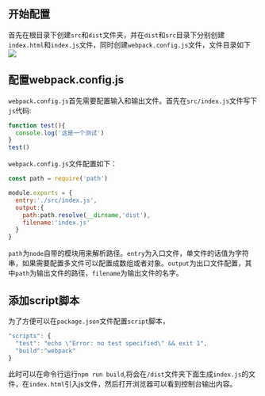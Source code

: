 ## 开始配置

首先在根目录下创建`src`和`dist`文件夹，并在`dist`和`src`目录下分别创建`index.html`和`index.js`文件，同时创建`webpack.config.js`文件，文件目录如下
![](images/list.png)

## 配置webpack.config.js

`webpack.config.js`首先需要配置输入和输出文件。首先在`src/index.js`文件写下`js`代码:
```javascript
function test(){
  console.log('这是一个测试')
}
test()
```
`webpack.config.js`文件配置如下：
```javascript
const path = require('path')

module.exports = {
  entry:'./src/index.js',
  output:{
    path:path.resolve(__dirname,'dist'),
    filename:'index.js'
  }
}
```
`path`为`node`自带的模块用来解析路径。`entry`为入口文件，单文件的话值为字符串，如果需要配置多文件可以配置成数组或者对象。`output`为出口文件配置，其中`path`为输出文件的路径，`filename`为输出文件的名字。

## 添加script脚本

为了方便可以在`package.json`文件配置`script`脚本，
```javascript
"scripts": {
  "test": "echo \"Error: no test specified\" && exit 1",
  "build":"webpack"
}
```
此时可以在命令行运行`npm run build`,将会在`/dist`文件夹下面生成`index.js`的文件，在`index.html`引入js文件，然后打开浏览器可以看到控制台输出内容。